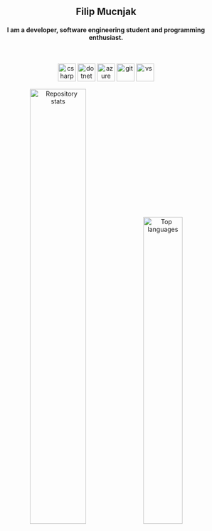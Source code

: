 <h2 align="center">Filip Mucnjak</h2>
<h4 align="center">I am a developer, software engineering student and programming enthusiast.</h4>
<br/>
<p align="center">
  <img src="https://cdn.jsdelivr.net/gh/devicons/devicon/icons/csharp/csharp-original.svg" alt="csharp" width="40" />
  <img src="https://cdn.jsdelivr.net/gh/devicons/devicon/icons/dotnetcore/dotnetcore-original.svg" alt="dotnet core" width="40" />  
  <img src="https://cdn.jsdelivr.net/gh/devicons/devicon/icons/azure/azure-original.svg" alt="azure" width="40" />  
  <img src="https://cdn.jsdelivr.net/gh/devicons/devicon/icons/git/git-original.svg" alt="git" width="40" />
  <img src="https://cdn.jsdelivr.net/gh/devicons/devicon/icons/visualstudio/visualstudio-plain.svg" alt="vs" width="40" />
</p>

<div align="center">
  <img src="https://github-readme-stats.vercel.app/api?username=mucnjakf&count_private=true&show_icons=true&theme=github_dark" alt="Repository stats" width="50%" />
  <img src="https://github-readme-stats.vercel.app/api/top-langs/?username=mucnjakf&layout=compact&theme=github_dark" alt="Top languages" width="42%" />
</div>

